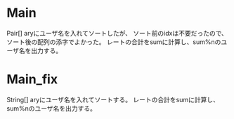 # Main
Pair[] aryにユーザ名を入れてソートしたが、
ソート前のidxは不要だったので、ソート後の配列の添字でよかった。
レートの合計をsumに計算し、sum%nのユーザ名を出力する。

# Main\_fix
String\[\] aryにユーザ名を入れてソートする。
レートの合計をsumに計算し、sum%nのユーザ名を出力する。
